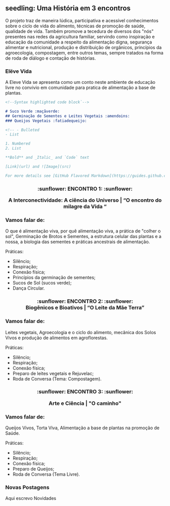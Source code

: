 
## seedling: Uma História em 3 encontros 

O projeto traz de maneira lúdica, participativa e acessível conhecimentos sobre o ciclo de vida do alimento, técnicas de promoção de saúde, qualidade de vida. Também promove a tecedura de diversos dos "nós" presentes nas redes da agricultura familiar, servindo como inspiração e educação da comunidade a respeito da alimentação digna, segurança alimentar e nutricional, produção e distribuição de orgânicos, princípios da agroecologia, compostagem, entre outros temas, sempre tratados na forma de roda de diálogo e contação de histórias.

### Elëve Vida

A Eleve Vida se apresenta como um conto neste ambiente de educação livre no convivio em comunidade para pratica de alimentação a base de plantas.

```markdown
<!--Syntax highlighted code block`-->

# Suco Verde :maçãverde:
## Germinação de Sementes e Leites Vegetais :amendoins:
### Queijos Vegetais :fatiadequeijo:

<!-- - Bulleted
- List

1. Numbered
2. List

**Bold** and _Italic_ and `Code` text

[Link](url) and ![Image](src)

For more details see [GitHub Flavored Markdown](https://guides.github.com/features/mastering-markdown/).-->
```

<!-- ### Jekyll Themes

Your Pages site will use the layout and styles from the Jekyll theme you have selected in your [repository settings](https://github.com/Vinimoura/vidav.github.io/settings). The name of this theme is saved in the Jekyll `_config.yml` configuration file.

### Support or Contact

Having trouble with Pages? Check out our [documentation](https://help.github.com/categories/github-pages-basics/) or [contact support](https://github.com/contact) and we’ll help you sort it out.-->

<h3 align="center">
:sunflower: ENCONTRO 1: :sunflower: 
<br>

A Interconectividade: A ciência do Universo | “O encontro do milagre da Vida “

### Vamos falar de:

O que é alimentação viva, por quê alimentação viva, a prática de "colher o sol", Germinação de Brotos e Sementes, a estrutura celular das plantas e a nossa, a biologia das sementes e práticas ancestrais de alimentação.

Práticas:
* Silêncio; 
* Respiração;
* Conexão física;
* Princípios da germinação de sementes;
* Sucos de Sol (sucos verde);
* Dança Circular.
  
 <h3 align="center"> :sunflower: ENCONTRO 2: :sunflower: 
<br>
 Biogênicos e Bioativos  | “O Leite da Mãe Terra”

### Vamos falar de:

Leites vegetais, Agroecologia e o ciclo do alimento, mecânica dos Solos Vivos e produção de alimentos em agroflorestas.

Práticas: 
* Silêncio; 
* Respiração;
* Conexão física;
* Preparo de leites vegetais e Rejuvelac;
* Roda de Conversa (Tema: Compostagem).

<h3 align="center"> :sunflower: ENCONTRO 3: :sunflower: <br>
  
   Arte e Ciência | "O caminho" 

### Vamos falar de: 

Queijos Vivos, Torta Viva, Alimentação a base de plantas na promoção de Saúde.

Práticas: 
* Silêncio; 
* Respiração;
* Conexão física;
* Preparo de Queijos;
* Roda de Conversa (Tema Livre).

### Novas Postagens

Aqui escrevo Novidades 
